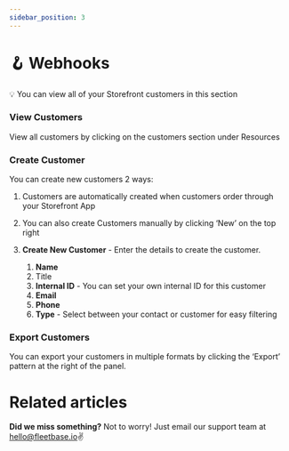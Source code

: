 ```yaml
---
sidebar_position: 3
---
```


# 🪝 Webhooks

💡 You can view all of your Storefront customers in this section

### View Customers

View all customers by clicking on the customers section under Resources

### Create Customer

You can create new customers 2 ways:

1. Customers are automatically created when customers order through your Storefront App
2. You can also create Customers manually by clicking ‘New’ on the top right

1. **Create New Customer** - Enter the details to create the customer.
    1. **Name** 
    2. Title
    3. **Internal ID** - You can set your own internal ID for this customer
    4. **Email** 
    5. **Phone** 
    6. **Type** - Select between your contact or customer for easy filtering

### Export Customers

You can export your customers in multiple formats by clicking the ‘Export’ pattern at the right of the panel.

# Related articles

**Did we miss something?**
Not to worry! Just email our support team at hello@fleetbase.io✌️

<!-- Docusaurus creates a **page for each blog post**, but also a **blog index page**, a **tag system**, an **RSS** feed...

## Create your first Post

Create a file at `blog/2021-02-28-greetings.md`:

```md title="blog/2021-02-28-greetings.md"
---
slug: greetings
title: Greetings!
authors:
  - name: Joel Marcey
    title: Co-creator of Docusaurus 1
    url: https://github.com/JoelMarcey
    image_url: https://github.com/JoelMarcey.png
  - name: Sébastien Lorber
    title: Docusaurus maintainer
    url: https://sebastienlorber.com
    image_url: https://github.com/slorber.png
tags: [greetings]
---

Congratulations, you have made your first post!

Feel free to play around and edit this post as much you like.
```

A new blog post is now available at [http://localhost:3000/blog/greetings](http://localhost:3000/blog/greetings). -->
